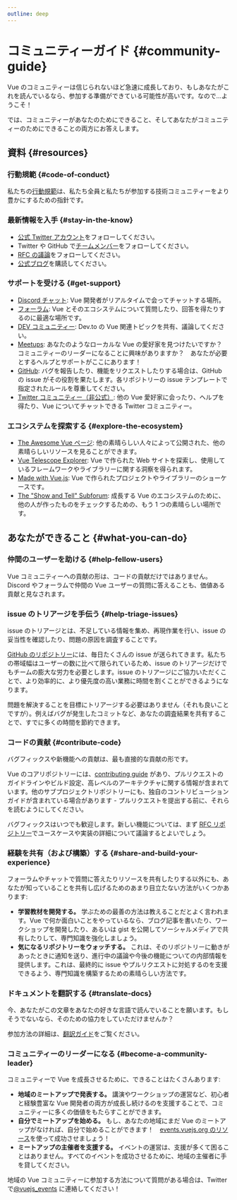 ```yaml
---
outline: deep
---
```


# コミュニティーガイド {#community-guide}

Vue のコミュニティーは信じられないほど急速に成長しており、もしあなたがこれを読んでいるなら、参加する準備ができている可能性が高いです。なので…ようこそ！

では、コミュニティーがあなたのためにできること、そしてあなたがコミュニティーのためにできることの両方にお答えします。

## 資料 {#resources}

### 行動規範 {#code-of-conduct}

私たちの[行動規範](/about/coc)は、私たち全員と私たちが参加する技術コミュニティーをより豊かにするための指針です。

### 最新情報を入手 {#stay-in-the-know}

- [公式 Twitter アカウント](https://twitter.com/vuejs)をフォローしてください。
- Twitter や GitHub で[チームメンバー](./team)をフォローしてください。
- [RFC の議論](https://github.com/vuejs/rfcs)をフォローしてください。
- [公式ブログ](https://blog.vuejs.org/)を購読してください。

### サポートを受ける {#get-support}

- [Discord チャット](https://discord.com/invite/vue): Vue 開発者がリアルタイムで会ってチャットする場所。
- [フォーラム](https://forum.vuejs.org/): Vue とそのエコシステムについて質問したり、回答を得たりするのに最適な場所です。
- [DEV コミュニティー](https://dev.to/t/vue): Dev.to の Vue 関連トピックを共有、議論してください。
- [Meetups](https://events.vuejs.org/meetups): あなたのようなローカルな Vue の愛好家を見つけたいですか？　コミュニティーのリーダーになることに興味がありますか？　あなたが必要とするヘルプとサポートがここにあります！
- [GitHub](https://github.com/vuejs): バグを報告したり、機能をリクエストしたりする場合は、GitHub の issue がその役割を果たします。各リポジトリーの issue テンプレートで指定されたルールを尊重してください。
- [Twitter コミュニティー（非公式）](https://twitter.com/i/communities/1516368750634840064): 他の Vue 愛好家に会ったり、ヘルプを得たり、Vue についてチャットできる Twitter コミュニティー。

### エコシステムを探索する {#explore-the-ecosystem}

- [The Awesome Vue ページ](https://github.com/vuejs/awesome-vue): 他の素晴らしい人々によって公開された、他の素晴らしいリソースを見ることができます。
- [Vue Telescope Explorer](https://vuetelescope.com/explore): Vue で作られた Web サイトを探索し、使用しているフレームワークやライブラリーに関する洞察を得られます。
- [Made with Vue.js](https://madewithvuejs.com/): Vue で作られたプロジェクトやライブラリーのショーケースです。
- [The "Show and Tell" Subforum](https://forum.vuejs.org/c/show-and-tell): 成長する Vue のエコシステムのために、他の人が作ったものをチェックするための、もう 1 つの素晴らしい場所です。

## あなたができること {#what-you-can-do}

### 仲間のユーザーを助ける {#help-fellow-users}

Vue コミュニティーへの貢献の形は、コードの貢献だけではありません。Discord やフォーラムで仲間の Vue ユーザーの質問に答えることも、価値ある貢献と見なされます。

### issue のトリアージを手伝う {#help-triage-issues}

issue のトリアージとは、不足している情報を集め、再現作業を行い、issue の妥当性を確認したり、問題の原因を調査することです。

[GitHub のリポジトリー](https://github.com/vuejs)には、毎日たくさんの issue が送られてきます。私たちの帯域幅はユーザーの数に比べて限られているため、issue のトリアージだけでもチームの膨大な労力を必要とします。issue のトリアージにご協力いただくことで、より効率的に、より優先度の高い業務に時間を割くことができるようになります。

問題を解決することを目標にトリアージする必要はありません（それも良いことですが）。例えばバグが発生したコミットなど、あなたの調査結果を共有することで、すでに多くの時間を節約できます。

### コードの貢献 {#contribute-code}

バグフィックスや新機能への貢献は、最も直接的な貢献の形です。

Vue のコアリポジトリーには、[contributing guide](https://github.com/vuejs/core/blob/main/.github/contributing.md) があり、プルリクエストのガイドラインやビルド設定、高レベルのアーキテクチャに関する情報が含まれています。他のサブプロジェクトリポジトリーにも、独自のコントリビューションガイドが含まれている場合があります - プルリクエストを提出する前に、それらを読むようにしてください。

バグフィックスはいつでも歓迎します。新しい機能については、まず [RFC リポジトリー](https://github.com/vuejs/rfcs/discussions)でユースケースや実装の詳細について議論するとよいでしょう。

### 経験を共有（および構築）する {#share-and-build-your-experience}

フォーラムやチャットで質問に答えたりリソースを共有したりする以外にも、あなたが知っていることを共有し広げるためのあまり目立たない方法がいくつかあります:

- **学習教材を開発する。** 学ぶための最善の方法は教えることだとよく言われます。Vue で何か面白いことをやっているなら、ブログ記事を書いたり、ワークショップを開発したり、あるいは gist を公開してソーシャルメディアで共有したりして、専門知識を強化しましょう。
- **気になるリポジトリーをウォッチする。** これは、そのリポジトリーに動きがあったときに通知を送り、進行中の議論や今後の機能についての内部情報を提供します。これは、最終的に issue やプルリクエストに対処するのを支援できるよう、専門知識を構築するための素晴らしい方法です。

### ドキュメントを翻訳する {#translate-docs}

今、あなたがこの文章をあなたの好きな言語で読んでいることを願います。もしそうでないなら、そのための協力をしていただけませんか？

参加方法の詳細は、[翻訳ガイド](/translations/)をご覧ください。

### コミュニティーのリーダーになる {#become-a-community-leader}

コミュニティーで Vue を成長させるために、できることはたくさんあります:

- **地域のミートアップで発表する。** 講演やワークショップの運営など、初心者と経験豊富な Vue 開発者の両方が成長し続けるのを支援することで、コミュニティーに多くの価値をもたらすことができます。
- **自分でミートアップを始める。** もし、あなたの地域にまだ Vue のミートアップがなければ、自分で始めることができます！　[events.vuejs.org のリソース](https://events.vuejs.org/resources/#getting-started)を使って成功させましょう！
- **ミートアップの主催者を支援する。** イベントの運営は、支援が多くて困ることはありません。すべてのイベントを成功させるために、地域の主催者に手を貸してください。

地域の Vue コミュニティーに参加する方法について質問がある場合は、Twitter で[@vuejs_events](https://www.twitter.com/vuejs_events) に連絡してください！
